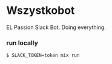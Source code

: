 # Wszystkobot

EL Passion Slack Bot. Doing everything.

### run locally

	$ SLACK_TOKEN=token mix run
